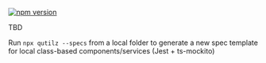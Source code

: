 [![npm version](https://d25lcipzij17d.cloudfront.net/badge.svg?id=js&type=6&v=0.1.1&x2=0)](https://www.npmjs.com/package/qutilz)

TBD

Run 
``npx qutilz --specs`` from a local folder to generate a new spec template for local class-based components/services (Jest + ts-mockito)
